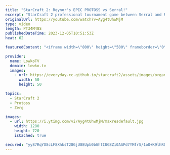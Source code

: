 ```yaml
---
title: "StarCraft 2: Reynor's EPIC PROTOSS vs Serral!"
excerpt: "StarCraft 2 professional tournament game between Serral and Reynor. Rather than playing Zerg, Reynor decides to play Protoss in this match. Very impressive game from two of the very best pro gamers in all of SC2.  Serral Spine rushes Reynor: https://youtu.be/djxl-vImiP8 Support my work: https://patreon.com/lowkotv"
originalUrl: https://youtube.com/watch?v=Ayg4tUhwMjM
type: video
length: PT34M48S
publishedDateTime: 2023-12-05T10:51:53Z
heat: 62

featuredContent: "<iframe width=\"800\" height=\"500\" frameborder=\"0\" src=\"https://www.youtube.com/embed/Ayg4tUhwMjM\" allow=\"accelerometer; autoplay; encrypted-media; gyroscope; picture-in-picture\" allowfullscreen></iframe>"

provider:
  name: LowkoTV
  domain: lowko.tv
  images:
    - url: https://everyday-cc.github.io/starcraft2/assets/images/organizations/lowko.tv-50x50.jpg
      width: 50
      height: 50

topics:
  - StarCraft 2
  - Protoss
  - Zerg

images:
  - url: https://i.ytimg.com/vi/Ayg4tUhwMjM/maxresdefault.jpg
    width: 1280
    height: 720
    isCached: true

secured: "yy87RqYO8cLF8XhksT28GjU8EUpb0bGhtIUG8Zi0AAPd7YMfrS/1oO+K9lhRD4UuT1YtForTfefNL/IfFOemzJj2Z6EpthFJnB9JTs/DAXAFnYTWDNC5zl1gvHHcfuLFIk3AALjPz5+if3Z2O2iY2n2LjBxNUFdImcXC9BtBJHrwu6M59dxALlGcqfV5QrumM1MZ3SN4zx+oKjvChZdJz7QTHIFkQysg3Qd35z0qYWPl5VELVyIyFlII8lylVx9FBIxDpuMKjJwu94fvZIX5pE9NxZJV/oXodiUaNzTF5Vx3VSllNdxFbIP0m/KWoCo0B7bFGzwJSEe9CI+GViPaMzuFvQOtFGsvmc0fGiwX2rKPTuM3ifloSAMeqQsItjaDo/afja8kppVnVx4WpwPgpHOZv63PD3WWwGxGziK/Idk=;9QlRLjb+2i6AmQoID4PxfA=="
---
```


